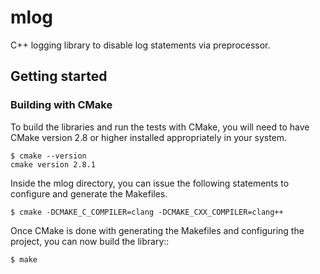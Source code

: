 # mlog


C++ logging library to disable log statements via preprocessor.



## Getting started

### Building with CMake



To build the libraries and run the tests with CMake, you will need to
have CMake version 2.8 or higher installed appropriately in your
system.

    $ cmake --version
    cmake version 2.8.1

Inside the mlog directory, you can issue the following statements to
configure and generate the Makefiles.

    $ cmake -DCMAKE_C_COMPILER=clang -DCMAKE_CXX_COMPILER=clang++

Once CMake is done with generating the Makefiles and configuring the project,
you can now build the library::

    $ make



